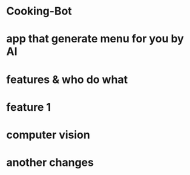 # Cooking-Bot
# app that generate menu for you by AI

# features & who do what 
# feature 1
# computer vision
# another changes
